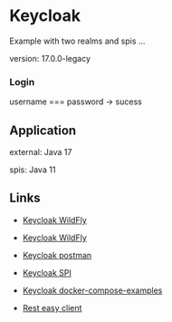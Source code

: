# Keycloak
Example with two realms and spis ...

version: 17.0.0-legacy

### Login
username === password -> sucess

## Application

external: Java 17

spis: Java 11

## Links

- [Keycloak WildFly](https://www.keycloak.org/2022/02/keycloak-1700-released.html)

- [Keycloak  WildFly](https://github.com/keycloak/keycloak-containers/blob/main/server/README.md)

- [Keycloak postman](https://documenter.getpostman.com/view/7294517/SzmfZHnd)

- [Keycloak SPI](https://www.keycloak.org/docs/latest/server_development/)

- [Keycloak docker-compose-examples](https://github.com/keycloak/keycloak-containers/tree/main/docker-compose-examples)

- [Rest easy client](https://docs.jboss.org/resteasy/docs/5.0.2.Final/userguide/html/RESTEasy_Client_Framework.html)


 

